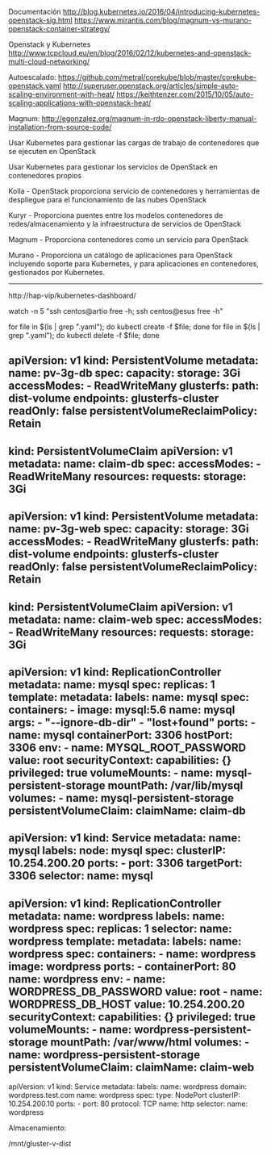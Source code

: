 Documentación
http://blog.kubernetes.io/2016/04/introducing-kubernetes-openstack-sig.html
https://www.mirantis.com/blog/magnum-vs-murano-openstack-container-strategy/

Openstack y Kubernetes
http://www.tcpcloud.eu/en/blog/2016/02/12/kubernetes-and-openstack-multi-cloud-networking/

Autoescalado:
https://github.com/metral/corekube/blob/master/corekube-openstack.yaml
http://superuser.openstack.org/articles/simple-auto-scaling-environment-with-heat/
https://keithtenzer.com/2015/10/05/auto-scaling-applications-with-openstack-heat/

Magnum:
http://egonzalez.org/magnum-in-rdo-openstack-liberty-manual-installation-from-source-code/

Usar Kubernetes para gestionar las cargas de trabajo de contenedores que se ejecuten en OpenStack

Usar Kubernetes para gestionar los servicios de OpenStack en contenedores propios

Kolla - OpenStack proporciona servicio de contenedores y herramientas de despliegue para el funcionamiento de las nubes OpenStack

Kuryr - Proporciona puentes entre los modelos contenedores de redes/almacenamiento  y la infraestructura de servicios de OpenStack

Magnum - Proporciona contenedores como un servicio para OpenStack

Murano - Proporciona un catálogo de aplicaciones para OpenStack incluyendo soporte para Kubernetes, y para aplicaciones en contenedores, gestionados por Kubernetes.

----------------------

http://hap-vip/kubernetes-dashboard/

watch -n 5 "ssh centos@artio free -h; ssh centos@esus free -h"

for file in $(ls | grep "\.yaml"); do kubectl create -f $file; done
for file in $(ls | grep "\.yaml"); do kubectl delete -f $file; done

apiVersion: v1
kind: PersistentVolume
metadata:
  name: pv-3g-db
spec:
  capacity:
    storage: 3Gi
  accessModes:
    - ReadWriteMany
  glusterfs:
    path: dist-volume
    endpoints: glusterfs-cluster
    readOnly: false
  persistentVolumeReclaimPolicy: Retain
----
kind: PersistentVolumeClaim
apiVersion: v1
metadata:
  name: claim-db
spec:
  accessModes:
    - ReadWriteMany
  resources:
    requests:
      storage: 3Gi
----
apiVersion: v1
kind: PersistentVolume
metadata:
  name: pv-3g-web
spec:
  capacity:
    storage: 3Gi
  accessModes:
    - ReadWriteMany
  glusterfs:
    path: dist-volume
    endpoints: glusterfs-cluster
    readOnly: false
  persistentVolumeReclaimPolicy: Retain
----
kind: PersistentVolumeClaim
apiVersion: v1
metadata:
  name: claim-web
spec:
  accessModes:
    - ReadWriteMany
  resources:
    requests:
      storage: 3Gi
----
apiVersion: v1
kind: ReplicationController
metadata:
  name: mysql
spec:
  replicas: 1
  template:
    metadata:
      labels:
        name: mysql
    spec:
      containers:
        - image: mysql:5.6
          name: mysql
          args:
            - "--ignore-db-dir"
            - "lost+found"
          ports:
          - name: mysql
            containerPort: 3306
            hostPort: 3306
          env:
            - name: MYSQL_ROOT_PASSWORD
              value: root
          securityContext:
            capabilities: {}
            privileged: true
          volumeMounts:
          - name: mysql-persistent-storage
            mountPath: /var/lib/mysql
      volumes:
      - name: mysql-persistent-storage
        persistentVolumeClaim:
          claimName: claim-db
----
apiVersion: v1
kind: Service
metadata:
  name: mysql
  labels:
    node: mysql
spec:
  clusterIP: 10.254.200.20
  ports:
    - port: 3306
      targetPort: 3306
  selector:
    name: mysql
----
apiVersion: v1
kind: ReplicationController
metadata:
  name: wordpress
  labels:
    name: wordpress
spec:
  replicas: 1
  selector:
    name: wordpress
  template:
    metadata:
      labels:
        name: wordpress
    spec:
      containers:
      - name: wordpress
        image: wordpress
        ports:
        - containerPort: 80
          name: wordpress
        env:
          - name: WORDPRESS_DB_PASSWORD
            value: root
          - name: WORDPRESS_DB_HOST
            value: 10.254.200.20
        securityContext:
          capabilities: {}
          privileged: true
        volumeMounts:
        - name: wordpress-persistent-storage
          mountPath: /var/www/html
      volumes:
      - name: wordpress-persistent-storage
        persistentVolumeClaim:
          claimName: claim-web
----
apiVersion: v1
kind: Service
metadata:
  labels:
    name: wordpress
    domain: wordpress.test.com
  name: wordpress
spec:
  type: NodePort
  clusterIP: 10.254.200.10
  ports:
    - port: 80
      protocol: TCP
      name: http
  selector:
    name: wordpress


Almacenamiento:

/mnt/gluster-v-dist